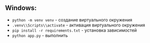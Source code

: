 ## Windows:
- `python -m venv venv` - создание виртуального окружения
- `.venv\\Scripts\\activate` - активация виртуального окружения
- `pip install -r requirements.txt` - установка зависимостей
- `python app.py` - выполнить